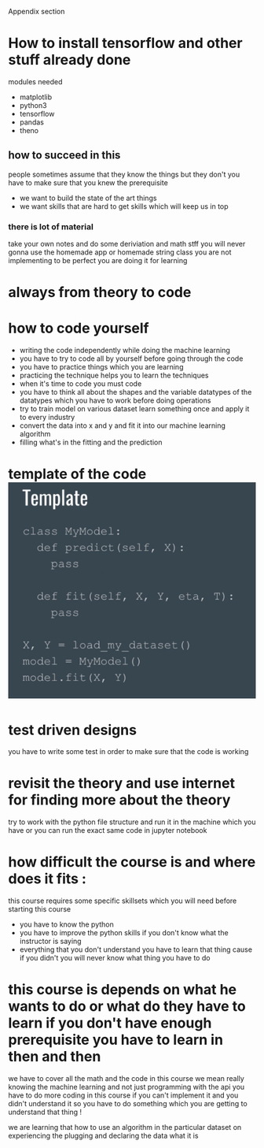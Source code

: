 Appendix section 

# How to install tensorflow and other stuff already done 
modules needed 
* matplotlib 
* python3
* tensorflow 
* pandas 
* theno 

## how to succeed in this 
people sometimes assume that they know the things but they don't 
you have to make sure that you knew the prerequisite 


* we want to build the state of the art things 
* we want skills that are hard to get skills which will keep us in top 

### there is lot of material 
take your own notes and do some deriviation and math stff 
you will never gonna use the homemade app or homemade string class 
you are not implementing to be perfect you are doing it for learning 

# always from theory to code 


# how to code yourself 
* writing the code independently while doing the machine learning 
* you have to try to code all by yourself before going through the code 
* you have to practice things which you are learning 
* practicing the technique helps you to learn the techniques 
* when it's time to code you must code 
* you have to think all about the shapes and the variable datatypes of the datatypes which you have to work before doing operations 
* try to train model on various dataset learn something once and apply it to every industry 
* convert the data into x and y and fit it into our machine learning algorithm 
* filling what's in the fitting and the prediction 

# template of the code ![43dc2ba2e69e1c7bf2f8edf7c7ba1c7c.png](../_resources/1c4e308478524598a673663bdb4af0a9.png)

# test driven designs 
you have to write some test in order to make sure that the code is working 

# revisit the theory and use internet for finding more about the theory 

try to work with the python file structure and run it in the machine which you have or you can run the exact same code in jupyter notebook 


# how difficult the course is and where does it fits : 
this course requires some specific skillsets which you will need before starting this course 

- you have to know the python 
- you have to improve the python skills if you don't know what the instructor is saying 
- everything that you don't understand you have to learn that thing cause if you didn't you will never know what thing you have to do 


# this course is depends on what he wants to do or what do they have to learn if you don't have enough prerequisite you have to learn in then and then 
we have to cover all the math and the code in this course we mean really knowing the machine learning and not just programming with the api 
you have to do more coding in this course if you can't implement it and you didn't understand it so you have to do something which you are getting to understand that thing ! 

we are learning that how to use an algorithm in the particular dataset 
on experiencing the plugging and declaring the data what it is 